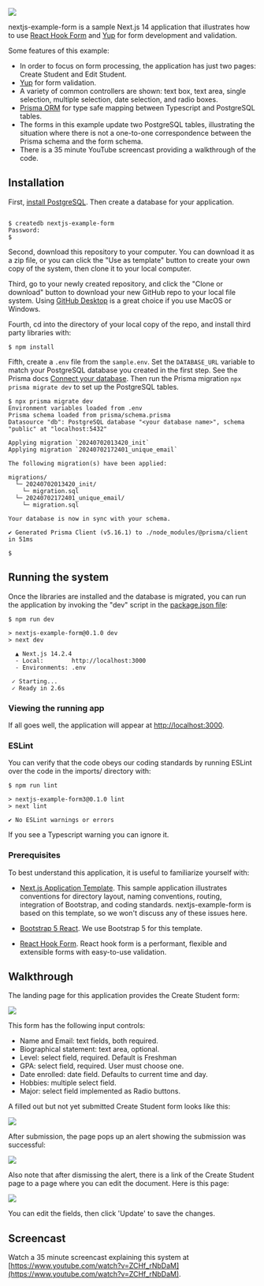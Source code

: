 ![](https://raw.githubusercontent.com/cammoore/nextjs-example-form/main/doc/create-student-page.png)

nextjs-example-form is a sample Next.js 14 application that illustrates how to use [React Hook Form](https://www.react-hook-form.com/) and [Yup](https://www.npmjs.com/package/yup) for form development and validation.

Some features of this example:

- In order to focus on form processing, the application has just two pages: Create Student and Edit Student.
- [Yup](https://www.npmjs.com/package/yup) for form validation.
- A variety of common controllers are shown: text box, text area, single selection, multiple selection, date selection, and radio boxes.
- [Prisma ORM](https://www.prisma.io/) for type safe mapping between Typescript and PostgreSQL tables.
- The forms in this example update two PostgreSQL tables, illustrating the situation where there is not a one-to-one correspondence between the Prisma schema and the form schema.
- There is a 35 minute YouTube screencast providing a walkthrough of the code.

## Installation

First, [install PostgreSQL](https://www.postgresql.org/download/). Then create a database for your application.

```

$ createdb nextjs-example-form
Password:
$

```

Second, download this repository to your computer. You can download it as a zip file, or you can click the "Use as template" button to create your own copy of the system, then clone it to your local computer.

Third, go to your newly created repository, and click the "Clone or download" button to download your new GitHub repo to your local file system. Using [GitHub Desktop](https://desktop.github.com/) is a great choice if you use MacOS or Windows.

Fourth, cd into the directory of your local copy of the repo, and install third party libraries with:

```
$ npm install
```

Fifth, create a `.env` file from the `sample.env`. Set the `DATABASE_URL` variable to match your PostgreSQL database you created in the first step. See the Prisma docs [Connect your database](https://www.prisma.io/docs/getting-started/setup-prisma/add-to-existing-project/relational-databases/connect-your-database-typescript-postgresql). Then run the Prisma migration `npx prisma migrate dev` to set up the PostgreSQL tables.

```
$ npx prisma migrate dev
Environment variables loaded from .env
Prisma schema loaded from prisma/schema.prisma
Datasource "db": PostgreSQL database "<your database name>", schema "public" at "localhost:5432"

Applying migration `20240702013420_init`
Applying migration `20240702172401_unique_email`

The following migration(s) have been applied:

migrations/
  └─ 20240702013420_init/
    └─ migration.sql
  └─ 20240702172401_unique_email/
    └─ migration.sql

Your database is now in sync with your schema.

✔ Generated Prisma Client (v5.16.1) to ./node_modules/@prisma/client in 51ms

$
```

## Running the system

Once the libraries are installed and the database is migrated, you can run the application by invoking the "dev" script in the [package.json file](https://github.com/cammoore/nextjs-example-form/blob/main/app/package.json):

```shell
$ npm run dev

> nextjs-example-form@0.1.0 dev
> next dev

  ▲ Next.js 14.2.4
  - Local:        http://localhost:3000
  - Environments: .env

 ✓ Starting...
 ✓ Ready in 2.6s

```

### Viewing the running app

If all goes well, the application will appear at [http://localhost:3000](http://localhost:3000).

### ESLint

You can verify that the code obeys our coding standards by running ESLint over the code in the imports/ directory with:

```
$ npm run lint

> nextjs-example-form3@0.1.0 lint
> next lint

✔ No ESLint warnings or errors
```

If you see a Typescript warning you can ignore it.

### Prerequisites

To best understand this application, it is useful to familiarize yourself with:

- [Next.js Application Template](http://cammoore.github.io/nextjs-application-template/). This sample application illustrates conventions for directory layout, naming conventions, routing, integration of Bootstrap, and coding standards. nextjs-example-form is based on this template, so we won't discuss any of these issues here.

- [Bootstrap 5 React](https://react-bootstrap.github.io/). We use Bootstrap 5 for this template.

- [React Hook Form](https://www.react-hook-form.com/). React hook form is a performant, flexible and extensible forms with easy-to-use validation.

## Walkthrough

The landing page for this application provides the Create Student form:

![](https://github.com/cammoore/nextjs-example-form/raw/main/doc/create-student-page.png)

This form has the following input controls:

- Name and Email: text fields, both required.
- Biographical statement: text area, optional.
- Level: select field, required. Default is Freshman
- GPA: select field, required. User must choose one.
- Date enrolled: date field. Defaults to current time and day.
- Hobbies: multiple select field.
- Major: select field implemented as Radio buttons.

A filled out but not yet submitted Create Student form looks like this:

![](https://github.com/cammoore/nextjs-example-form/raw/main/doc/create-student-page-filled-in.png)

After submission, the page pops up an alert showing the submission was successful:

![](https://github.com/cammoore/nextjs-example-form/raw/main/doc/create-student-page-submitted.png)

Also note that after dismissing the alert, there is a link of the Create Student page to a page where you can edit the document. Here is this page:

![](https://github.com/cammoore/nextjs-example-form/raw/main/doc/edit-student-page.png)

You can edit the fields, then click 'Update' to save the changes.

## Screencast

Watch a 35 minute screencast explaining this system at [https://www.youtube.com/watch?v=ZCHf_rNbDaM](https://www.youtube.com/watch?v=ZCHf_rNbDaM).

